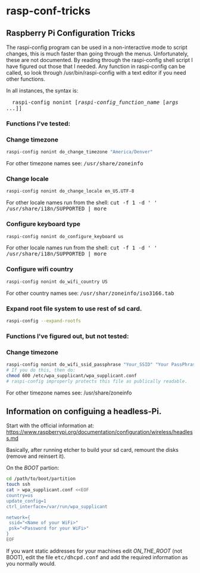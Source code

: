 # rasp-conf-tricks
## Raspberry Pi Configuration Tricks

The raspi-config program can be used in a non-interactive mode to script changes, this is much faster than
going through the menus. Unfortunately, these are not documented. By reading through the raspi-config shell script I have figured out those that I needed. Any function in raspi-config can be called, so look through /usr/bin/raspi-config with a
text editor if you need other functions.

In all instances, the syntax is:

&nbsp;&nbsp;&nbsp;&nbsp;<tt>raspi-config nonint [<i>raspi-config_function_name</i> [<i>args ...</i>]]</tt>

### Functions I've tested:
### Change timezone
```sh
raspi-config nonint do_change_timezone "America/Denver"
```
For other timezone names see: <tt>/usr/share/zoneinfo</tt>

### Change locale
```sh
raspi-config nonint do_change_locale en_US.UTF-8
```
For other locale names run from the shell: <tt>cut -f 1 -d ' ' /usr/share/i18n/SUPPORTED | more</tt>

### Configure keyboard type
```sh
raspi-config nonint do_configure_keyboard us
```
For other locale names run from the shell: <tt>cut -f 1 -d ' ' /usr/share/i18n/SUPPORTED | more</tt>

### Configure wifi country
```sh
raspi-config nonint do_wifi_country US
```
For other country names see: <tt>/usr/shar/zoneinfo/iso3166.tab</tt>

### Expand root file system to use rest of sd card.
```sh
raspi-config --expand-rootfs
```

### Functions I've figured out, but not tested:
### Change timezone
```sh
raspi-config nonint do_wifi_ssid_passphrase "Your_SSID" "Your PassPhrase"
# If you do this, then do:
chmod 600 /etc/wpa_supplicant/wpa_supplicant.conf
# raspi-config improperly protects this file as publically readable.

```
For other timezone names see: /usr/share/zoneinfo


## Information on configuing a headless-Pi.

Start with the official information at: https://www.raspberrypi.org/documentation/configuration/wireless/headless.md

Basically, after running etcher to build your sd card, remount the disks (remove and reinsert it).

On the _BOOT_ partion:
```sh
cd /path/to/boot/partition
touch ssh
cat > wpa_supplicant.conf <<EOF
country=us
update_config=1
ctrl_interface=/var/run/wpa_supplicant

network={
 ssid="<Name of your WiFi>"
 psk="<Password for your WiFi>"
}
EOF
```

If you want static addresses for your machines edit _ON_THE_ROOT_ (not BOOT), edit the file <tt>etc/dhcpd.conf</tt> and
add the required information as you normally would.
